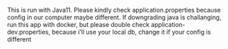 This is run with Java11.
Please kindly check application.properties because config in our computer maybe different.
If downgrading java is challanging, run this app with docker, but please double check application-dev.properties, because i'll use your local db, change it if your config is different

